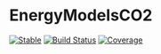 # EnergyModelsCO2

[![Stable](https://img.shields.io/badge/docs-stable-blue.svg)](https://clean_export.pages.sintef.no/EnergyModelsCO2.jl/)
[![Build Status](https://gitlab.sintef.no/clean_export/EnergyModelsCO2.jl/badges/main/pipeline.svg)](https://gitlab.sintef.no/clean_export/EnergyModelsCO2.jl/-/pipelines)
[![Coverage](https://gitlab.sintef.no/clean_export/EnergyModelsCO2.jl/badges/main/coverage.svg?job=test)](https://gitlab.sintef.no/clean_export/EnergyModelsCO2.jl/-/jobs)

